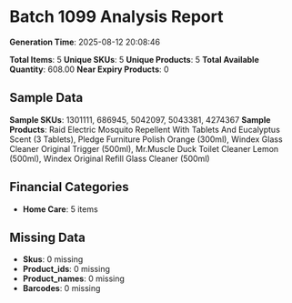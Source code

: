 # Batch 1099 Analysis Report

**Generation Time**: 2025-08-12 20:08:46

**Total Items**: 5
**Unique SKUs**: 5
**Unique Products**: 5
**Total Available Quantity**: 608.00
**Near Expiry Products**: 0

## Sample Data
**Sample SKUs**: 1301111, 686945, 5042097, 5043381, 4274367
**Sample Products**: Raid Electric Mosquito Repellent With Tablets And Eucalyptus Scent (3 Tablets), Pledge Furniture Polish Orange (300ml), Windex Glass Cleaner Original Trigger (500ml), Mr.Muscle Duck Toilet Cleaner Lemon (500ml), Windex Original Refill Glass Cleaner (500ml)

## Financial Categories
- **Home Care**: 5 items

## Missing Data
- **Skus**: 0 missing
- **Product_ids**: 0 missing
- **Product_names**: 0 missing
- **Barcodes**: 0 missing
